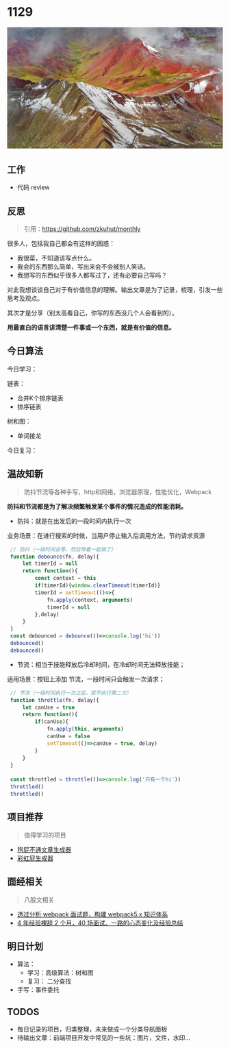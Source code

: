 
# 1129

![](./bg-imgs/1129.jpg)

## 工作

- 代码 review

## 反思

> 引用：https://github.com/zkuhut/monthly

很多人，包括我自己都会有这样的困惑：

- 我很菜，不知道该写点什么。
- 我会的东西那么简单，写出来会不会被别人笑话。
- 我想写的东西似乎很多人都写过了，还有必要自己写吗？

对此我想谈谈自己对于有价值信息的理解。输出文章是为了记录，梳理，引发一些思考及观点。

其次才是分享（别太高看自己，你写的东西没几个人会看到的）。

**用最直白的语言讲清楚一件事或一个东西，就是有价值的信息。**



## 今日算法

今日学习：

链表：

- 合并K个排序链表
- 排序链表


树和图：


- 单词接龙

今日复习：


## 温故知新
> 防抖节流等各种手写，http和网络，浏览器原理，性能优化，Webpack

**防抖和节流都是为了解决频繁触发某个事件的情况造成的性能消耗。**


- 防抖：就是在出发后的一段时间内执行一次

业务场景：在进行搜索的时候，当用户停止输入后调用方法，节约请求资源

```js
 // 防抖（一段时间会等，然后带着一起做了）
 function debounce(fn, delay){
     let timerId = null
     return function(){
         const context = this
         if(timerId){window.clearTimeout(timerId)}
         timerId = setTimeout(()=>{
             fn.apply(context, arguments)
             timerId = null
         },delay)
     }
 }
 const debounced = debounce(()=>console.log('hi'))
 debounced()
 debounced()

```


- 节流：相当于技能释放后冷却时间，在冷却时间无法释放技能；

适用场景：按钮上添加 节流，一段时间只会触发一次请求；

```js
 // 节流（一段时间执行一次之后，就不执行第二次）
 function throttle(fn, delay){
     let canUse = true
     return function(){
         if(canUse){
             fn.apply(this, arguments)
             canUse = false
             setTimeout(()=>canUse = true, delay)
         }
     }
 }

 const throttled = throttle(()=>console.log('只有一个hi'))
 throttled()
 throttled()

```



## 项目推荐
> 值得学习的项目

- [狗屁不通文章生成器](https://github.com/menzi11/BullshitGenerator/)
- [彩虹屁生成器](https://juhaodong.github.io/CaiHongPi/) 

## 面经相关
> 八股文相关

- [透过分析 webpack 面试题，构建 webpack5.x 知识体系](https://juejin.cn/post/7023242274876162084) 
- [4 年经验裸辞 2 个月，40 场面试、一路的心态变化及经验总结](https://juejin.cn/post/7035615277400195103) 


## 明日计划

- 算法：
  - 学习：高级算法：树和图
  - 复习： 二分查找
- 手写：事件委托

## TODOS

- 每日记录的项目，归类整理，未来做成一个分类导航面板
- 待输出文章：前端项目开发中常见的一些坑：图片，文件，水印...